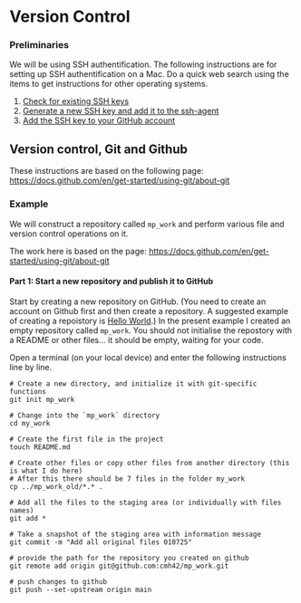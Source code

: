 # Version Control

### Preliminaries

We will be using SSH authentification. 
The following instructions are for setting up SSH authentification on a Mac. Do a quick web search using the items to get instructions for other operating systems.

1. [Check for existing SSH keys](https://docs.github.com/en/authentication/connecting-to-github-with-ssh/checking-for-existing-ssh-keys)
2. [Generate a new SSH key and add it to the ssh-agent](https://docs.github.com/en/authentication/connecting-to-github-with-ssh/generating-a-new-ssh-key-and-adding-it-to-the-ssh-agent#about-ssh-key-passphrases)
3. [Add the SSH key to your GitHub account](https://docs.github.com/en/authentication/connecting-to-github-with-ssh/adding-a-new-ssh-key-to-your-github-account)


## Version control, Git and Github

These instructions are based on the following page: https://docs.github.com/en/get-started/using-git/about-git

### Example 
We will construct a repository called `mp_work` and perform various file and version control operations on it.  

The work here is based on the page: https://docs.github.com/en/get-started/using-git/about-git

#### Part 1: Start a new repository and publish it to GitHub

Start by creating a new repository on GitHub. (You need to create an account on Github first and then create a repository.  A suggested example of creating a repoistory is [Hello World](https://docs.github.com/en/get-started/start-your-journey/hello-world).) In the present example I created an empty repository 
called `mp_work`. You should not initialise the repostory with a README or other files... it should be empty, waiting for your code. 

Open a terminal (on your local device) and enter the following instructions line by line. 

```shell
# Create a new directory, and initialize it with git-specific functions
git init mp_work

# Change into the `mp_work` directory
cd my_work

# Create the first file in the project
touch README.md

# Create other files or copy other files from another directory (this is what I do here)
# After this there should be 7 files in the folder my_work
cp ../mp_work_old/*.* .

# Add all the files to the staging area (or individually with files names)
git add *

# Take a snapshot of the staging area with information message
git commit -m "Add all original files 010725"

# provide the path for the repository you created on github
git remote add origin git@github.com:cmh42/mp_work.git

# push changes to github
git push --set-upstream origin main

```
